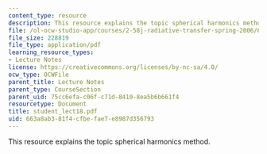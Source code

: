 ```yaml
---
content_type: resource
description: This resource explains the topic spherical harmonics method.
file: /ol-ocw-studio-app/courses/2-58j-radiative-transfer-spring-2006/663a8ab381f4cfbefae7e8987d356793_student_lect18.pdf
file_size: 228819
file_type: application/pdf
learning_resource_types:
- Lecture Notes
license: https://creativecommons.org/licenses/by-nc-sa/4.0/
ocw_type: OCWFile
parent_title: Lecture Notes
parent_type: CourseSection
parent_uid: 75cc6efa-c06f-c71d-8410-8ea5b6b661f4
resourcetype: Document
title: student_lect18.pdf
uid: 663a8ab3-81f4-cfbe-fae7-e8987d356793
---
```

This resource explains the topic spherical harmonics method.